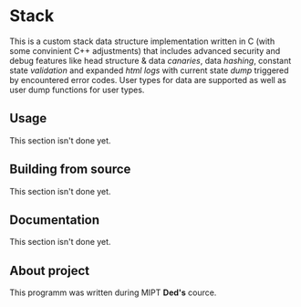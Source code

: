 # Stack
This is a custom stack data structure implementation written in C (with some convinient C++ adjustments) that includes advanced security and debug features like head structure & data *canaries*, data *hashing*, constant state *validation* and expanded *html logs* with current state *dump* triggered by encountered error codes. User types for data are supported as well as user dump functions for user types.

## Usage
This section isn't done yet.

## Building from source
This section isn't done yet.

## Documentation
This section isn't done yet.

## About project
This programm was written during MIPT **Ded's** cource.
